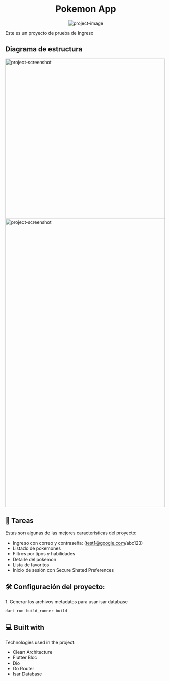 <h1 align="center" id="title">Pokemon App</h1>

<p align="center"><img src="https://upload.wikimedia.org/wikipedia/commons/thumb/9/98/International_Pok%C3%A9mon_logo.svg/2560px-International_Pok%C3%A9mon_logo.svg.png" alt="project-image"></p>

<p id="description">Este es un proyecto de prueba de Ingreso</p>

<h2>Diagrama de estructura</h2>

<img src="https://www.gregorypacheco.com.br/posts/img/clean-architecture.png" alt="project-screenshot" width="500" height="500/">

<img src="https://framerusercontent.com/images/zKsz2naHdS9mo5qHNsZsFyqCuZA.png" alt="project-screenshot" width="500" height="900/">

  
  
<h2>🧐 Tareas</h2>

Estas son algunas de las mejores características del proyecto:

*   Ingreso con correo y contraseña: (test1@google.com/abc123)
*   Listado de pokemones
*   Filtros por tipos y habilidades
*   Detalle del pokemon
*   Lista de favoritos
*   Inicio de sesión con Secure Shated Preferences

<h2>🛠️ Configuración del proyecto:</h2>

<p>1. Generar los archivos metadatos para usar isar database</p>

```
dart run build_runner build
```

  
  
<h2>💻 Built with</h2>

Technologies used in the project:

*   Clean Architecture
*   Flutter Bloc
*   Dio
*   Go Router
*   Isar Database